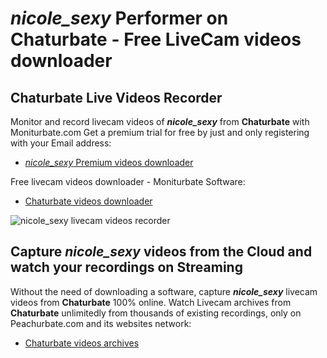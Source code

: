 # _nicole_sexy_ Performer on Chaturbate - Free LiveCam videos downloader

## Chaturbate Live Videos Recorder

Monitor and record livecam videos of **_nicole_sexy_** from **Chaturbate** with Moniturbate.com
Get a premium trial for free by just and only registering with your Email address:
* [_nicole_sexy_ Premium videos downloader](https://moniturbate.com/request-demo-licence-key.html)

Free livecam videos downloader - Moniturbate Software:
* [Chaturbate videos downloader](https://moniturbate.com/moniturbate-download-software.html)

![_nicole_sexy_ livecam videos recorder](https://peachurnet.com/templates/moniturbate-software.png)


## Capture _nicole_sexy_ videos from the Cloud and watch your recordings on Streaming

Without the need of downloading a software, capture **_nicole_sexy_** livecam videos from **Chaturbate** 100% online.
Watch Livecam archives from **Chaturbate** unlimitedly from thousands of existing recordings, only on Peachurbate.com and its websites network:
* [Chaturbate videos archives](https://peachurnet.com/)